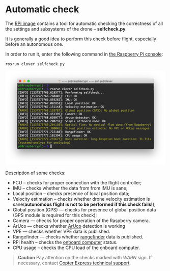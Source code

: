 # Automatic check

The [RPi image](image.md) contains a tool for automatic checking the correctness of all the settings and subsystems of the drone – **selfcheck.py**.

It is generally a good idea to perform this check before flight, especially before an autonomous one.

In order to run it, enter the following command in [the Raspberry Pi console](ssh.md):

```(bash)
rosrun clover selfcheck.py
```

<img src="../assets/selfcheck.png">

Description of some checks:

* FCU – checks for proper connection with the flight controller;
* IMU – checks whether the data from from IMU is sane;
* Local position – checks presence of local position data;
* Velocity estimation – checks whether drone velocity estimation is sane(**autonomous flight is not to be performed if this check fails!**);
* Global position (GPS) — checks for presence of global position data (GPS module is required for this check);
* Camera — checks for proper operation of the Raspberry camera.
* ArUco — checks whether [ArUco](aruco.md) detection is working
* VPE — checks whether VPE data is published.
* Rangefinder — checks whether [rangefinder](laser.md) data is published.
* RPi health – checks the [onboard computer](raspberry.md) status.
* CPU usage – checks the CPU load of the onboard computer.

> **Caution** Pay attention on the checks marked with *WARN* sign. If necessary, contact [Copter Express technical support](tg://resolve?domain=COEXHelpdesk).
